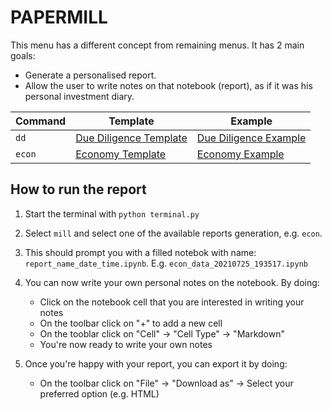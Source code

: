 # PAPERMILL

This menu has a different concept from remaining menus. It has 2 main goals:
 - Generate a personalised report.
 - Allow the user to write notes on that notebook (report), as if it was his personal investment diary.

Command | Template | Example
------ | --------|----
`dd`   | [Due Diligence Template](/notebooks/templates/due_diligence.ipynb) | [Due Diligence Example](/notebooks/examples/GME_20210704_191432_due_diligence.html)
`econ` | [Economy Template](/notebooks/templates/econ_data.ipynb) | [Economy Example](/notebooks/examples/econ_data_20210704_074122.html)

     
## How to run the report

1. Start the terminal with `python terminal.py`

2. Select `mill` and select one of the available reports generation, e.g. `econ`.

3. This should prompt you with a filled notebok with name: `report_name_date_time.ipynb`. E.g. `econ_data_20210725_193517.ipynb`

4. You can now write your own personal notes on the notebook. By doing:
   * Click on the notebook cell that you are interested in writing your notes
   * On the toolbar click on "+" to add a new cell
   * On the tooblar click on "Cell" -> "Cell Type" -> "Markdown"
   * You're now ready to write your own notes

5. Once you're happy with your report, you can export it by doing:
   * On the toolbar click on "File" -> "Download as" -> Select your preferred option (e.g. HTML)
